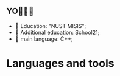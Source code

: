 ## YO👋👋👋

- 🌱 Education: "NUST MISIS";
- 🤔 Additional education: School21;
- 💬 main language: С++;

# Languages and tools
